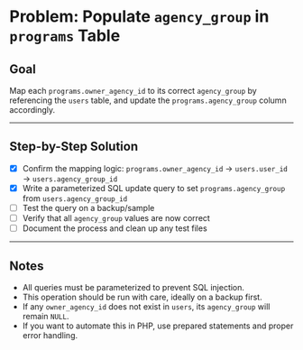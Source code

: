# Problem: Populate `agency_group` in `programs` Table

## Goal

Map each `programs.owner_agency_id` to its correct `agency_group` by referencing the `users` table, and update the `programs.agency_group` column accordingly.

---

## Step-by-Step Solution

- [x] Confirm the mapping logic: `programs.owner_agency_id` → `users.user_id` → `users.agency_group_id`
- [x] Write a parameterized SQL update query to set `programs.agency_group` from `users.agency_group_id`
- [ ] Test the query on a backup/sample
- [ ] Verify that all `agency_group` values are now correct
- [ ] Document the process and clean up any test files

---

## Notes

- All queries must be parameterized to prevent SQL injection.
- This operation should be run with care, ideally on a backup first.
- If any `owner_agency_id` does not exist in `users`, its `agency_group` will remain `NULL`.
- If you want to automate this in PHP, use prepared statements and proper error handling.

